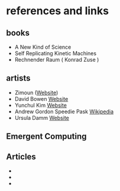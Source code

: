 # references and links

## books
- A New Kind of Science
- Self Replicating Kinetic Machines
- Rechnender Raum ( Konrad Zuse )


## artists
- Zimoun ([Website](https://www.zimoun.net/))
- David Bowen [Website](https://www.dwbowen.com/)
- Yunchul Kim [Website](https://yunchulkim.net/)
- Andrew Gordon Speedie Pask [Wikipedia](https://en.wikipedia.org/wiki/Gordon_Pask)
- Ursula Damm [Website](https://ursuladamm.de/)

## Emergent Computing


## Articles
-
-
-
